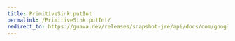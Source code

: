 ```yaml
---
title: PrimitiveSink.putInt
permalink: /PrimitiveSink.putInt/
redirect_to: https://guava.dev/releases/snapshot-jre/api/docs/com/google/common/hash/PrimitiveSink.html#putInt-int-
---
```

